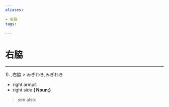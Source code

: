 ```yaml
---
aliases:
    
- 右脇
tags:
    
---
```


# 右脇
---
1).
,右脇 > みぎわき,みぎわき

- right armpit
- right side
**( Noun;)**
> see also: 
            